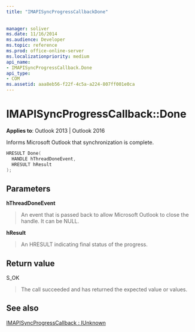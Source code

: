 ```yaml
---
title: "IMAPISyncProgressCallbackDone"
 
 
manager: soliver
ms.date: 11/16/2014
ms.audience: Developer
ms.topic: reference
ms.prod: office-online-server
ms.localizationpriority: medium
api_name:
- IMAPISyncProgressCallback.Done
api_type:
- COM
ms.assetid: aaa8eb56-f22f-4c5a-a224-807ff001e0ca
---
```


# IMAPISyncProgressCallback::Done

  
  
**Applies to**: Outlook 2013 | Outlook 2016 
  
 Informs Microsoft Outlook that synchronization is complete. 
  
```cpp
HRESULT Done(
  HANDLE hThreadDoneEvent, 
  HRESULT hResult
);
```

## Parameters

 **hThreadDoneEvent**
  
> An event that is passed back to allow Microsoft Outlook to close the handle. It can be NULL.
    
 **hResult**
  
> An HRESULT indicating final status of the progress.
    
## Return value

S_OK 
  
> The call succeeded and has returned the expected value or values.
    
## See also



[IMAPISyncProgressCallback : IUnknown](imapisyncprogresscallbackiunknown.md)

